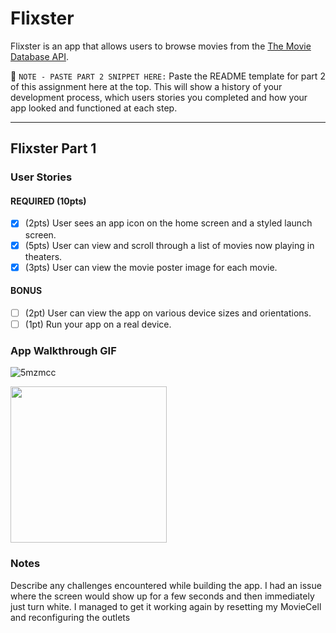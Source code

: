 # Flixster

Flixster is an app that allows users to browse movies from the [The Movie Database API](http://docs.themoviedb.apiary.io/#).

📝 `NOTE - PASTE PART 2 SNIPPET HERE:` Paste the README template for part 2 of this assignment here at the top. This will show a history of your development process, which users stories you completed and how your app looked and functioned at each step.

---

## Flixster Part 1

### User Stories

#### REQUIRED (10pts)
- [X] (2pts) User sees an app icon on the home screen and a styled launch screen.
- [X] (5pts) User can view and scroll through a list of movies now playing in theaters.
- [X] (3pts) User can view the movie poster image for each movie.

#### BONUS
- [ ] (2pt) User can view the app on various device sizes and orientations.
- [ ] (1pt) Run your app on a real device.

### App Walkthrough GIF


![5mzmcc](https://user-images.githubusercontent.com/87451905/133342748-5b019540-69d0-4b7b-9285-f45d50377f8c.gif)


<img src="YOUR_GIF_URL_HERE" width=250><br>

### Notes
Describe any challenges encountered while building the app.
I had an issue where the screen would show up for a few seconds and then immediately just turn white. I managed to get it working again by resetting my MovieCell and reconfiguring the outlets
